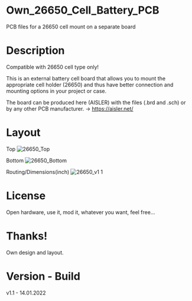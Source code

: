 # Own_26650_Cell_Battery_PCB

PCB files for a 26650 cell mount on a separate board

# Description

Compatible with 26650 cell type only!

This is an external battery cell board that allows you to mount the appropriate cell holder (26650) and thus have better connection and mounting options in your project or case.

The board can be produced here (AISLER) with the files (.brd and .sch) or by any other PCB manufacturer. -> https://aisler.net/

# Layout

Top
![26650_Top](https://user-images.githubusercontent.com/88975406/150597228-935405c7-6ecf-4b5b-be67-7aecc8234eff.png)

Bottom
![26650_Bottom](https://user-images.githubusercontent.com/88975406/150597221-2e2ce24a-988a-457f-964b-6c2f5e08215b.png)

Routing/Dimensions(inch)
![26650_v1 1](https://user-images.githubusercontent.com/88975406/150597199-2a7d0f0c-00e7-4ced-a4f4-c21b2074927e.png)

# License

Open hardware, use it, mod it, whatever you want, feel free...

# Thanks!

Own design and layout.

# Version - Build

v1.1 - 14.01.2022
